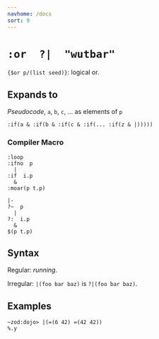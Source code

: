 ```yaml
---
navhome: /docs
sort: 9
---
```


# `:or  ?|  "wutbar"` 

`{$or p/(list seed)}`: logical or.

## Expands to

*Pseudocode*, `a`, `b`, `c`, ... as elements of `p`

```
:if(a & :if(b & :if(c & :if(... :if(z & |)))))
```

### Compiler Macro

```
:loop
:ifno  p  
  |
:if  i.p
  &
:moar(p t.p)
```

```
|-
?~  p
  |
?:  i.p
  &
$(p t.p)
```

## Syntax

Regular: *running*.

Irregular: `|(foo bar baz)` is `?|(foo bar baz)`.

## Examples

```
~zod:dojo> |(=(6 42) =(42 42))
%.y
```
